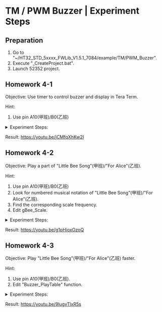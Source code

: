 # TM / PWM Buzzer | Experiment Steps

## Preparation

1. Go to "~/HT32_STD_5xxxx_FWLib_V1.5.1_7084/example/TM/PWM_Buzzer".
2. Execute "_CreateProject.bat".
3. Launch 52352 project.

## Homework 4-1

Objective: Use timer to control buzzer and display in Tera Term.

Hint:

1. Use pin A10(甲班)/B0(乙班)

<details><summary>Experiment Steps:</summary>

1. Modify code.
   1. Configure USART communication.
   2. Print value in register to Tera Term.
2. Connect ESK32-30501 dev-board to ESK300 eval-board. (without power)
   1. VDD to 3V3.
   2. GND to GND.
   3. A10(甲班)/B0(乙班) to JP9.
3. After powered on and loaded with modified code, Tera Term should display what is "printf" in code and play sound with buzzer.

</details>

Result: <https://youtu.be/jCMfqXhKw2I>

## Homework 4-2

Objective: Play a part of "Little Bee Song"(甲班)/"For Alice"(乙班).

Hint:

1. Use pin A10(甲班)/B0(乙班)
2. Look for numbered musical notation of "Little Bee Song"(甲班)/"For Alice"(乙班).
3. Find the corresponding scale frequency.
4. Edit gBee_Scale.

<details><summary>Experiment Steps:</summary>

1. Modify code.
   1. Edit array "gBee_Scale".
   2. Remove unnecessary code.
2. Connect ESK32-30501 dev-board to ESK300 eval-board. (without power)
   1. VDD to 3V3.
   2. GND to GND.
   3. A10(甲班)/B0(乙班) to JP9.
3. After powered on and loaded with modified code, the buzzer should play the song you coded.

</details>

Result: <https://youtu.be/g1pHioxOzoQ>

## Homework 4-3

Objective: Play "Little Bee Song"(甲班)/"For Alice"(乙班) faster.

Hint:

1. Use pin A10(甲班)/B0(乙班).
2. Edit "Buzzer_PlayTable" function.

<details><summary>Experiment Steps:</summary>

1. Modify code.
   1. Edit "Buzzer_PlayTable" delay parameter.
2. Connect ESK32-30501 dev-board to ESK300 eval-board. (without power)
   1. VDD to 3V3.
   2. GND to GND.
   3. A10(甲班)/B0(乙班) to JP9.
3. After powered on and loaded with modified code, the buzzer should play the song you coded faster.

</details>

Result: <https://youtu.be/9lugvTlxR5s>